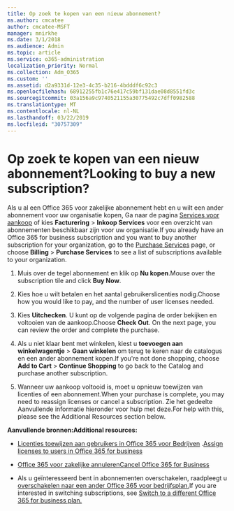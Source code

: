 ```yaml
---
title: Op zoek te kopen van een nieuw abonnement?
ms.author: cmcatee
author: cmcatee-MSFT
manager: mnirkhe
ms.date: 3/1/2018
ms.audience: Admin
ms.topic: article
ms.service: o365-administration
localization_priority: Normal
ms.collection: Adm_O365
ms.custom: ''
ms.assetid: d2a9331d-12e3-4c35-b216-4bdddf6c92c3
ms.openlocfilehash: 68912255fb1c76e417c59bf131dae08d8551fd3c
ms.sourcegitcommit: 03a156a9c9740521155a30775492c7dff0982588
ms.translationtype: MT
ms.contentlocale: nl-NL
ms.lasthandoff: 03/22/2019
ms.locfileid: "30757309"
---
```

# <a name="looking-to-buy-a-new-subscription"></a><span data-ttu-id="dfc8c-102">Op zoek te kopen van een nieuw abonnement?</span><span class="sxs-lookup"><span data-stu-id="dfc8c-102">Looking to buy a new subscription?</span></span>

<span data-ttu-id="dfc8c-103">Als u al een Office 365 voor zakelijke abonnement hebt en u wilt een ander abonnement voor uw organisatie kopen, Ga naar de pagina [Services voor aankoop](https://go.microsoft.com/fwlink/p/?linkid=868433) of kies **Facturering** \> **Inkoop Services** voor een overzicht van abonnementen beschikbaar zijn voor uw organisatie.</span><span class="sxs-lookup"><span data-stu-id="dfc8c-103">If you already have an Office 365 for business subscription and you want to buy another subscription for your organization, go to the [Purchase Services](https://go.microsoft.com/fwlink/p/?linkid=868433) page, or choose **Billing** \> **Purchase Services** to see a list of subscriptions available to your organization.</span></span> 
  
1. <span data-ttu-id="dfc8c-104">Muis over de tegel abonnement en klik op **Nu kopen**.</span><span class="sxs-lookup"><span data-stu-id="dfc8c-104">Mouse over the subscription tile and click **Buy Now**.</span></span>
    
2. <span data-ttu-id="dfc8c-105">Kies hoe u wilt betalen en het aantal gebruikerslicenties nodig.</span><span class="sxs-lookup"><span data-stu-id="dfc8c-105">Choose how you would like to pay, and the number of user licenses needed.</span></span>
    
3. <span data-ttu-id="dfc8c-106">Kies **Uitchecken**. U kunt op de volgende pagina de order bekijken en voltooien van de aankoop.</span><span class="sxs-lookup"><span data-stu-id="dfc8c-106">Choose **Check Out**. On the next page, you can review the order and complete the purchase.</span></span>
    
4. <span data-ttu-id="dfc8c-107">Als u niet klaar bent met winkelen, kiest u **toevoegen aan winkelwagentje** \> **Gaan winkelen** om terug te keren naar de catalogus en een ander abonnement kopen.</span><span class="sxs-lookup"><span data-stu-id="dfc8c-107">If you're not done shopping, choose **Add to Cart** \> **Continue Shopping** to go back to the Catalog and purchase another subscription.</span></span> 
    
5. <span data-ttu-id="dfc8c-108">Wanneer uw aankoop voltooid is, moet u opnieuw toewijzen van licenties of een abonnement.</span><span class="sxs-lookup"><span data-stu-id="dfc8c-108">When your purchase is complete, you may need to reassign licenses or cancel a subscription.</span></span> <span data-ttu-id="dfc8c-109">Zie het gedeelte Aanvullende informatie hieronder voor hulp met deze.</span><span class="sxs-lookup"><span data-stu-id="dfc8c-109">For help with this, please see the Additional Resources section below.</span></span>
    
 <span data-ttu-id="dfc8c-110">**Aanvullende bronnen:**</span><span class="sxs-lookup"><span data-stu-id="dfc8c-110">**Additional resources:**</span></span>
  
- <span data-ttu-id="dfc8c-111">[Licenties toewijzen aan gebruikers in Office 365 voor Bedrijven](https://support.office.com/article/997596b5-4173-4627-b915-36abac6786dc) .</span><span class="sxs-lookup"><span data-stu-id="dfc8c-111">[Assign licenses to users in Office 365 for business](https://support.office.com/article/997596b5-4173-4627-b915-36abac6786dc)</span></span>
    
- [<span data-ttu-id="dfc8c-112">Office 365 voor zakelijke annuleren</span><span class="sxs-lookup"><span data-stu-id="dfc8c-112">Cancel Office 365 for Business</span></span>](https://support.office.com/article/b1bc0bef-4608-4601-813a-cdd9f746709a)
    
- <span data-ttu-id="dfc8c-113">Als u geïnteresseerd bent in abonnementen overschakelen, raadpleegt u [overschakelen naar een ander Office 365 voor bedrijfsplan.](https://support.office.com/article/73318661-8f33-478b-bcc7-fb8d69dbb22a)</span><span class="sxs-lookup"><span data-stu-id="dfc8c-113">If you are interested in switching subscriptions, see [Switch to a different Office 365 for business plan.](https://support.office.com/article/73318661-8f33-478b-bcc7-fb8d69dbb22a)</span></span>
    

